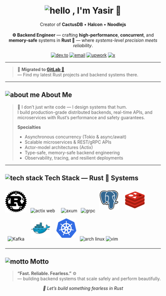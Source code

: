 <!-- Profile Header -->
<h1 align="center">
  <img src="https://media.tenor.com/Yj4grvIBitkAAAAM/jake-is.gif" height="60" width="60" alt="hello"/>  
  , I'm <strong>Yasir</strong> 👋  
</h1>

<p align="center">
  Creator of <b>CactusDB</b> • <b>Halcon</b> • <b>Noodlejs</b>  
  <br/><br/>
  <strong>⚙️ Backend Engineer</strong> — crafting <strong>high-performance</strong>, <strong>concurrent</strong>, and <strong>memory-safe</strong> systems in  
  <strong>Rust 🦀</strong> — where <em>systems-level precision meets reliability</em>.
</p>

<p align="center">
  <a href="https://dev.to/mr_yasir"><img src="https://img.shields.io/badge/Blog-dev.to-blue?style=flat-square&logo=dev.to" alt="dev.to"/></a>
  <a href="mailto:helloyasir@proton.me"><img src="https://img.shields.io/badge/Email-ProtonMail-purple?style=flat-square&logo=protonmail" alt="email"/></a>
  <a href="https://www.upwork.com/freelancers/~0134f4c054f96f8850"><img src="https://img.shields.io/badge/Upwork-Hire%20Me-success?style=flat-square&logo=upwork" alt="upwork"/></a>
  <a href="https://x.com/myasirdev"><img src="https://img.shields.io/badge/X-@myasirdev-1DA1F2?style=flat-square&logo=x" alt="x"/></a>
</p>

---

> 🚀 **Migrated to [GitLab 🔗](http://gitlab.com/yasirdevloper9@gmail.com)**  
> — Find my latest Rust projects and backend systems there.

---

## <img src="https://i.pinimg.com/originals/ba/dc/74/badc74ced38f8aa000d067a72d2f0465.gif" height="52" alt="about me" /> About Me

> 🧩 I don’t just write code — I design systems that hum.  
> I build production-grade distributed backends, real-time APIs, and microservices with Rust’s performance and safety guarantees.
>
> **Specialties**
> - Asynchronous concurrency (Tokio & async/await)
> - Scalable microservices & REST/gRPC APIs  
> - Actor-model architectures (Actix)  
> - Type-safe, memory-safe backend engineering  
> - Observability, tracing, and resilient deployments  

---

## <img src="https://i.pinimg.com/originals/95/f2/43/95f24363e310d115b83d8993aab903e6.gif" height="60" alt="tech stack" /> Tech Stack — Rust 🦀 Systems

<p align="left">

  <!-- Rust -->
  <img width="70" height="70" alt="rust" src="https://raw.githubusercontent.com/devicons/devicon/master/icons/rust/rust-original.svg" />

  <!-- Actix Web -->
  <img width="70" height="70" alt="actix web" src="https://actix.rs/img/logo-icon.png" style="margin:8px"/>

  <!-- Axum -->
  <img width="64" height="64" alt="axum" src="https://avatars.githubusercontent.com/u/20248544?s=48&v=4" style="margin:8px"/>

  <!-- gRPC -->
  <img width="65" height="65" alt="grpc" src="https://github.com/user-attachments/assets/0e937586-aada-4a5a-b243-0e13a03634f5" />

  <!-- PostgreSQL -->
  <img src="https://raw.githubusercontent.com/devicons/devicon/master/icons/postgresql/postgresql-original.svg" alt="PostgreSQL" width="64" height="64" style="margin:8px"/>

  <!-- Redis -->
  <img src="https://raw.githubusercontent.com/devicons/devicon/master/icons/redis/redis-original.svg" alt="Redis" width="64" height="64" style="margin:8px"/>

  <!-- Kafka -->
  <img src="https://cdn.worldvectorlogo.com/logos/kafka.svg" alt="Kafka" width="64" height="64" style="margin:8px"/>

  <!-- Docker -->
  <img src="https://raw.githubusercontent.com/devicons/devicon/master/icons/docker/docker-original.svg" alt="Docker" width="64" height="64" style="margin:8px"/>

  <!-- Kubernetes -->
  <img src="https://raw.githubusercontent.com/devicons/devicon/master/icons/kubernetes/kubernetes-plain.svg" alt="Kubernetes" width="64" height="64" style="margin:8px"/>

  <!-- Linux -->
  <img width="65" height="65" alt="arch linux" src="https://github.com/user-attachments/assets/56c24149-d559-49d4-afed-1395908a28ba" />

  <!-- Vim -->
  <img width="65" height="65" alt="vim" src="https://github.com/user-attachments/assets/f46bacc6-e530-48bf-a9cd-9bceaed065cc" />

</p>

---

## <img src="https://upload.wikimedia.org/wikipedia/commons/3/3e/Flickering_cursor.gif" height="24" alt="motto" /> Motto

> **“Fast. Reliable. Fearless.”** ⚙️  
> — building backend systems that scale safely and perform beautifully.

<p align="center">
  <i>💬 Let’s build something fearless in Rust</i>
</p>

